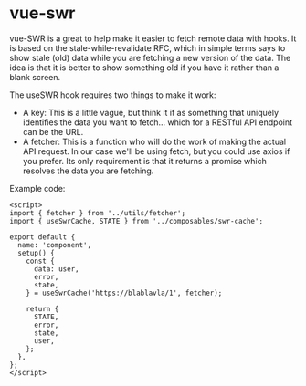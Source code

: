 # vue-swr

vue-SWR is a great to help make it easier to fetch remote data with hooks. It is based on the stale-while-revalidate RFC, which in simple terms says to show stale (old) data while you are fetching a new version of the data. The idea is that it is better to show something old if you have it rather than a blank screen.


The useSWR hook requires two things to make it work:
* A key: This is a little vague, but think it if as something that uniquely identifies the data you want to fetch... which for a RESTful API endpoint can be the URL.
* A fetcher: This is a function who will do the work of making the actual API request. In our case we'll be using fetch, but you could use axios if you prefer. Its only requirement is that it returns a promise which resolves the data you are fetching.

Example code:
``` 
<script>
import { fetcher } from '../utils/fetcher';
import { useSwrCache, STATE } from '../composables/swr-cache';

export default {
  name: 'component',
  setup() {
    const {
      data: user,
      error,
      state,
    } = useSwrCache('https://blablavla/1', fetcher);

    return {
      STATE,
      error,
      state,
      user,
    };
  },
};
</script>
```
